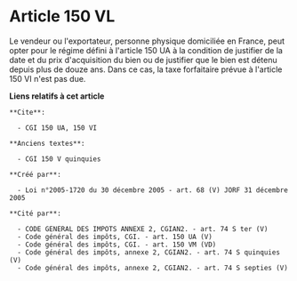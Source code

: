 # Article 150 VL

Le vendeur ou l'exportateur, personne physique domiciliée en France, peut opter pour le régime défini à l'article 150 UA à la
condition de justifier de la date et du prix d'acquisition du bien ou de justifier que le bien est détenu depuis plus de
douze ans. Dans ce cas, la taxe forfaitaire prévue à l'article 150 VI n'est pas due.

**Liens relatifs à cet article**

	**Cite**:

	  - CGI 150 UA, 150 VI

	**Anciens textes**:

	  - CGI 150 V quinquies

	**Créé par**:

	  - Loi n°2005-1720 du 30 décembre 2005 - art. 68 (V) JORF 31 décembre 2005

	**Cité par**:

	  - CODE GENERAL DES IMPOTS ANNEXE 2, CGIAN2. - art. 74 S ter (V)
	  - Code général des impôts, CGI. - art. 150 UA (V)
	  - Code général des impôts, CGI. - art. 150 VM (VD)
	  - Code général des impôts, annexe 2, CGIAN2. - art. 74 S quinquies (V)
	  - Code général des impôts, annexe 2, CGIAN2. - art. 74 S septies (V)

